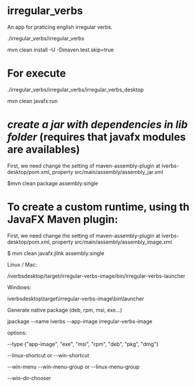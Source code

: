 # irregular_verbs
An app for praticing english irregular verbs.

./irregular_verbs/irregular_verbs

mvn clean install -U -Dmaven.test.skip=true



For execute
===========
./irregular_verbs/irregular_verbs/irregular_verbs_desktop

mvn clean javafx:run

*create a jar with dependencies in lib folder* (requires that javafx modules are availables)
=============================================
First, we need change the setting of maven-assembly-plugin at iverbs-desktop/pom.xml, property <descriptor>src/main/assembly/assembly_jar.xml</descriptor>

$mvn clean package assembly:single

To create a custom runtime, using th JavaFX Maven plugin:
=========================================================
First, we need change the setting of maven-assembly-plugin at iverbs-desktop/pom.xml, property <descriptor>src/main/assembly/assembly_image.xml</descriptor>

$ mvn clean javafx:jlink assembly:single

Linux / Mac:

/iverbsdesktop/target/irregular-verbs-image/bin/irregular-verbs-launcher

Windows:

iverbsdesktop\target\irregular-verbs-image\bin\launcher

Generate native package (deb, rpm, msi, exe...)

jpackage --name iverbs --app-image irregular-verbs-image

options:

--type {"app-image", "exe", "msi", "rpm", "deb", "pkg", "dmg"}

--linux-shortcut or --win-shortcut

--win-menu --win-menu-group or --linux-menu-group

--win-dir-chooser 
